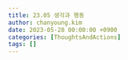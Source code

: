 ```yaml
---
title: 23.05 생각과 행동
author: chanyoung.kim
date: 2023-05-28 00:00:00 +0900
categories: [ThoughtsAndActions]
tags: []
---
```


